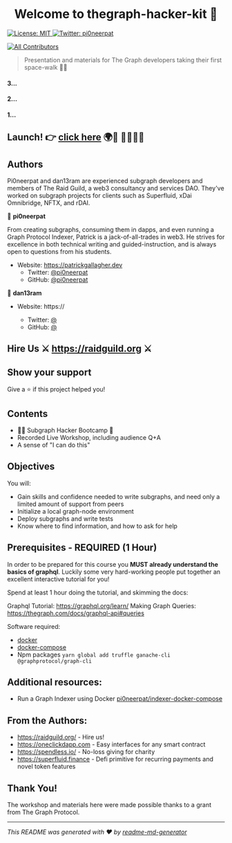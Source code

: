 <h1 align="center">Welcome to thegraph-hacker-kit 👋</h1>
<p>
  <a href="#" target="_blank">
    <img alt="License: MIT" src="https://img.shields.io/badge/License-MIT-yellow.svg" />
  </a>
  <a href="https://twitter.com/pi0neerpat" target="_blank">
    <img alt="Twitter: pi0neerpat" src="https://img.shields.io/twitter/follow/pi0neerpat.svg?style=social" />
  </a>
</p>

<!-- ALL-CONTRIBUTORS-BADGE:START - Do not remove or modify this section -->

[![All Contributors](https://img.shields.io/badge/all_contributors-1-orange.svg?style=flat-square)](#contributors-)

<!-- ALL-CONTRIBUTORS-BADGE:END -->

> Presentation and materials for The Graph developers taking their first space-walk :astronaut:

#### 3...

#### 2...

#### 1...

## Launch! 👉 [click here](https://gitpod.io/#https://github.com/pi0neerpat/thegraph-hacker-kit) 🌍🚀 🌠🧑‍🚀🌙

## Authors

Pi0neerpat and dan13ram are experienced subgraph developers and members of The Raid Guild, a web3 consultancy and services DAO. They've worked on subgraph projects for clients such as Superfluid, xDai Omnibridge, NFTX, and rDAI.

👤 **pi0neerpat**

From creating subgraphs, consuming them in dapps, and even running a Graph Protocol Indexer, Patrick is a jack-of-all-trades in web3. He strives for excellence in both technical writing and guided-instruction, and is always open to questions from his students.

- Website: https://patrickgallagher.dev
  - Twitter: [@pi0neerpat](https://twitter.com/pi0neerpat)
  - GitHub: [@pi0neerpat](https://github.com/pi0neerpat)

👤 **dan13ram**

- Website: https://

  - Twitter: [@](https://twitter.com/)
  - GitHub: [@](https://github.com/)

## Hire Us ⚔️ https://raidguild.org ⚔️

## Show your support

Give a ⭐️ if this project helped you!

## Contents

- 🧑‍🚀 Subgraph Hacker Bootcamp 🥾
- Recorded Live Workshop, including audience Q+A
- A sense of "I can do this"

## Objectives

You will:

- Gain skills and confidence needed to write subgraphs, and need only a limited amount of support from peers
- Initialize a local graph-node environment
- Deploy subgraphs and write tests
- Know where to find information, and how to ask for help

## Prerequisites - REQUIRED (1 Hour)

In order to be prepared for this course you **MUST already understand the basics of graphql**. Luckily some very hard-working people put together an excellent interactive tutorial for you!

Spend at least 1 hour doing the tutorial, and skimming the docs:

Graphql Tutorial: https://graphql.org/learn/
Making Graph Queries: https://thegraph.com/docs/graphql-api#queries

Software required:

- [docker](https://docs.docker.com/install/)
- [docker-compose](https://docs.docker.com/compose/install/)
- Npm packages `yarn global add truffle ganache-cli @graphprotocol/graph-cli`

## Additional resources:

- Run a Graph Indexer using Docker [pi0neerpat/indexer-docker-compose](https://github.com/pi0neerpat/indexer-docker-compose)

## From the Authors:

- https://raidguild.org/ - Hire us!
- https://oneclickdapp.com - Easy interfaces for any smart contract
- https://spendless.io/ - No-loss giving for charity
- https://superfluid.finance - Defi primitive for recurring payments and novel token features

## Thank You!

The workshop and materials here were made possible thanks to a grant from The Graph Protocol.

---

_This README was generated with ❤️ by [readme-md-generator](https://github.com/kefranabg/readme-md-generator)_
